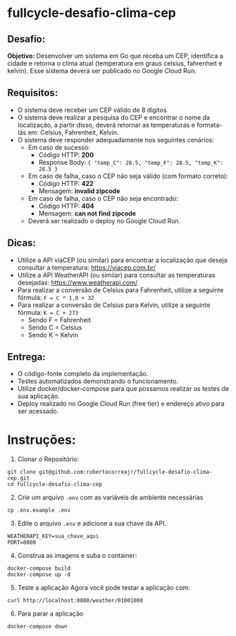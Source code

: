 # fullcycle-desafio-clima-cep

## Desafio:
**Objetivo:** Desenvolver um sistema em Go que receba um CEP, identifica a cidade e retorna o clima atual (temperatura em graus celsius, fahrenheit e kelvin). Esse sistema deverá ser publicado no Google Cloud Run.

## Requisitos:
- O sistema deve receber um CEP válido de 8 digitos
- O sistema deve realizar a pesquisa do CEP e encontrar o nome da localização, a partir disso, deverá retornar as temperaturas e formata-lás em: Celsius, Fahrenheit, Kelvin.
- O sistema deve responder adequadamente nos seguintes cenários:
    - Em caso de sucesso:
        - Código HTTP: **200**
        - Response Body: ```{ "temp_C": 28.5, "temp_F": 28.5, "temp_K": 28.5 }```
    - Em caso de falha, caso o CEP não seja válido (com formato correto):
        - Código HTTP: **422**
        - Mensagem: **invalid zipcode**
    - Em caso de falha, caso o CEP não seja encontrado:
        - Código HTTP: **404**
        - Mensagem: **can not find zipcode**
    - Deverá ser realizado o deploy no Google Cloud Run.


## Dicas:
- Utilize a API viaCEP (ou similar) para encontrar a localização que deseja consultar a temperatura: https://viacep.com.br/
- Utilize a API WeatherAPI (ou similar) para consultar as temperaturas desejadas: https://www.weatherapi.com/
- Para realizar a conversão de Celsius para Fahrenheit, utilize a seguinte fórmula: ```F = C * 1,8 + 32```
- Para realizar a conversão de Celsius para Kelvin, utilize a seguinte fórmula: ```K = C + 273```
    - Sendo F = Fahrenheit
    - Sendo C = Celsius
    - Sendo K = Kelvin


## Entrega:
- O código-fonte completo da implementação.
- Testes automatizados demonstrando o funcionamento.
- Utilize docker/docker-compose para que possamos realizar os testes de sua aplicação.
- Deploy realizado no Google Cloud Run (free tier) e endereço ativo para ser acessado.

# Instruções:

1. Clonar o Repositório:
```
git clone git@github.com:robertocorreajr/fullcycle-desafio-clima-cep.git
cd fullcycle-desafio-clima-cep
```

2. Crie um arquivo ```.env``` com as variáveis de ambiente necessárias
```
cp .env.example .env
```

3. Edite o arquivo ```.env``` e adicione a sua chave da API.
```
WEATHERAPI_KEY=sua_chave_aqui
PORT=8080
```

4. Construa as imagens e suba o container:
```
docker-compose build
docker-compose up -d
```

5. Teste a aplicação
Agora você pode testar a aplicação com:
```
curl http://localhost:8080/weather/01001000
```

6. Para parar a aplicação
```
docker-compose down
```